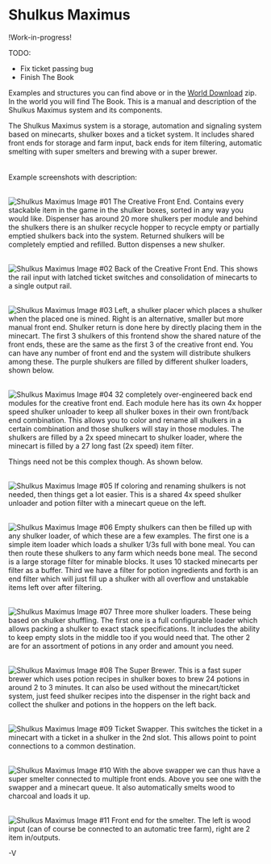 # Shulkus Maximus

!Work-in-progress!

TODO:
- Fix ticket passing bug
- Finish The Book

Examples and structures you can find above or in the [World Download](https://github.com/Vampyric-OC/Shulkus-Maximus/raw/main/Shulkus%20Maximus.zip) zip.
In the world you will find The Book. This is a manual and description of the Shulkus Maximus system and its components.

The Shulkus Maximus system is a storage, automation and signaling system based on minecarts, shulker boxes and a ticket system.
It includes shared front ends for storage and farm input, back ends for item filtering, automatic smelting with super smelters and brewing with a super brewer.
<br/><br/><br/>
Example screenshots with description:
<br/><br/>

![Shulkus Maximus Image #01](https://raw.githubusercontent.com/Vampyric-OC/Shulkus-Maximus/main/Screenshots/Shulkus_Maximus_01.png)
The Creative Front End.
Contains every stackable item in the game in the shulker boxes, sorted in any way you would like.
Dispenser has around 20 more shulkers per module and behind the shulkers there is an shulker recycle hopper to recycle empty or partially emptied shulkers back into the system. Returned shulkers will be completely emptied and refilled.
Button dispenses a new shulker.
<br/><br/>

![Shulkus Maximus Image #02](https://raw.githubusercontent.com/Vampyric-OC/Shulkus-Maximus/main/Screenshots/Shulkus_Maximus_02.png)
Back of the Creative Front End.
This shows the rail input with latched ticket switches and consolidation of minecarts to a single output rail.
<br/><br/>

![Shulkus Maximus Image #03](https://raw.githubusercontent.com/Vampyric-OC/Shulkus-Maximus/main/Screenshots/Shulkus_Maximus_03.png)
Left, a shulker placer which places a shulker when the placed one is mined.
Right is an alternative, smaller but more manual front end.
Shulker return is done here by directly placing them in the minecart.
The first 3 shulkers of this frontend show the shared nature of the front ends, these are the same as the first 3 of the creative front end.
You can have any number of front end and the system will distribute shulkers among these.
The purple shulkers are filled by different shulker loaders, shown below.
<br/><br/>

![Shulkus Maximus Image #04](https://raw.githubusercontent.com/Vampyric-OC/Shulkus-Maximus/main/Screenshots/Shulkus_Maximus_04.png)
32 completely over-engineered back end modules for the creative front end.
Each module here has its own 4x hopper speed shulker unloader to keep all shulker boxes in their own front/back end combination.
This allows you to color and rename all shulkers in a certain combination and those shulkers will stay in those modules.
The shulkers are filled by a 2x speed minecart to shulker loader, where the minecart is filled by a 27 long fast (2x speed) item filter.

Things need not be this complex though. As shown below.
<br/><br/>

![Shulkus Maximus Image #05](https://raw.githubusercontent.com/Vampyric-OC/Shulkus-Maximus/main/Screenshots/Shulkus_Maximus_05.png)
If coloring and renaming shulkers is not needed, then things get a lot easier.
This is a shared 4x speed shulker unloader and potion filter with a minecart queue on the left.
<br/><br/>

![Shulkus Maximus Image #06](https://raw.githubusercontent.com/Vampyric-OC/Shulkus-Maximus/main/Screenshots/Shulkus_Maximus_06.png)
Empty shulkers can then be filled up with any shulker loader, of which these are a few examples.
The first one is a simple item loader which loads a shulker 1/3s full with bone meal.
You can then route these shulkers to any farm which needs bone meal.
The second is a large storage filter for minable blocks. It uses 10 stacked minecarts per filter as a buffer.
Third we have a filter for potion ingredients and forth is an end filter which will just fill up a shulker with all overflow and unstakable items left over after filtering.
<br/><br/>

![Shulkus Maximus Image #07](https://raw.githubusercontent.com/Vampyric-OC/Shulkus-Maximus/main/Screenshots/Shulkus_Maximus_07.png)
Three more shulker loaders. These being based on shulker shuffling.
The first one is a full configurable loader which allows packing a shulker to exact stack specifications.
It includes the ability to keep empty slots in the middle too if you would need that.
The other 2 are for an assortment of potions in any order and amount you need.
<br/><br/>

![Shulkus Maximus Image #08](https://raw.githubusercontent.com/Vampyric-OC/Shulkus-Maximus/main/Screenshots/Shulkus_Maximus_08.png)
The Super Brewer.
This is a fast super brewer which uses potion recipes in shulker boxes to brew 24 potions in around 2  to 3 minutes.
It can also be used without the minecart/ticket system, just feed shulker recipes into the dispenser in the right back and collect the shulker and potions in the hoppers on the left back.
<br/><br/>

![Shulkus Maximus Image #09](https://raw.githubusercontent.com/Vampyric-OC/Shulkus-Maximus/main/Screenshots/Shulkus_Maximus_09.png)
Ticket Swapper.
This switches the ticket in a minecart with a ticket in a shulker in the 2nd slot.
This allows point to point connections to a common destination.
<br/><br/>

![Shulkus Maximus Image #10](https://raw.githubusercontent.com/Vampyric-OC/Shulkus-Maximus/main/Screenshots/Shulkus_Maximus_10.png)
With the above swapper we can thus have a super smelter connected to multiple front ends.
Above you see one with the swapper and a minecart queue.
It also automatically smelts wood to charcoal and loads it up.
<br/><br/>

![Shulkus Maximus Image #11](https://raw.githubusercontent.com/Vampyric-OC/Shulkus-Maximus/main/Screenshots/Shulkus_Maximus_11.png)
Front end for the smelter.
The left is wood input (can of course be connected to an automatic tree farm), right are 2 item in/outputs.

-V
